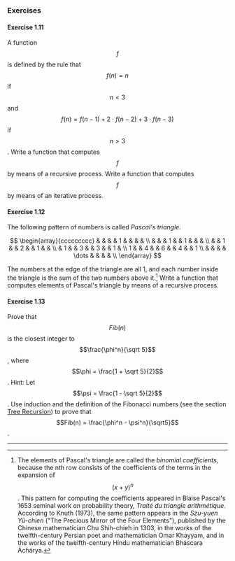 ### Exercises

####  Exercise 1.11

A function $$f$$ is defined by the rule that $$f(n) = n$$ if $$n < 3$$ and $$f(n) = f(n - 1) + 2 \cdot f(n - 2) + 3 \cdot f(n - 3)$$ if $$n > 3$$. Write a function that computes $$f$$ by means of a recursive process. Write a function that computes $$f$$ by means of an iterative process. 

####  Exercise 1.12

The following pattern of numbers is called *Pascal's triangle*.

$$
\begin{array}{ccccccccc}
  &     &     &      & 1     &      &      &     &   \\
  &     &     & 1    &       &  1   &      &     &   \\
  &     & 1   &      & 2     &      & 1    &     &   \\
  & 1   &     & 3    &       &  3   &      & 1   &   \\
1 &     & 4   &      & 6     &      & 4    &     & 1 \\
  &     &     &      & \dots &      &      &     &   \\
\end{array}
$$

The numbers at the edge of the triangle are all 1, and each number inside the triangle is the sum of the two numbers above it.[^1] Write a function that computes elements of Pascal's triangle by means of a recursive process. 

#### Exercise 1.13

Prove that $$Fib(n)$$ is the closest integer to $$\frac{\phi^n}{\sqrt 5}$$, where $$\phi = \frac{1 + \sqrt 5}{2}$$. Hint: Let $$\psi = \frac{1 - \sqrt 5}{2}$$. Use induction and the definition of the Fibonacci numbers (see the section [Tree Recursion]()) to prove that $$Fib(n) = \frac{\phi^n - \psi^n}{\sqrt5}$$. 


----

[^1]: The elements of Pascal's triangle are called the *binomial coefficients*, because the nth row consists of the coefficients of the terms in the expansion of $$(x + y)^n$$. This pattern for computing the coefficients appeared in Blaise Pascal's 1653 seminal work on probability theory, *Traité du triangle arithmétique*. According to Knuth (1973), the same pattern appears in the *Szu-yuen Yü-chien* ("The Precious Mirror of the Four Elements"), published by the Chinese mathematician Chu Shih-chieh in 1303, in the works of the twelfth-century Persian poet and mathematician Omar Khayyam, and in the works of the twelfth-century Hindu mathematician Bháscara Áchárya. 
